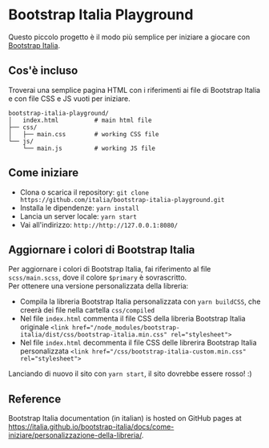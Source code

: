 # Bootstrap Italia Playground

Questo piccolo progetto è il modo più semplice per iniziare a giocare con [Bootstrap Italia](https://italia.github.io/bootstrap-italia/).

## Cos'è incluso

Troverai una semplice pagina HTML con i riferimenti ai file di Bootstrap Italia e con file CSS e JS vuoti per iniziare.

```
bootstrap-italia-playground/
│   index.html          # main html file
├── css/
│   ├── main.css        # working CSS file
└── js/
    └── main.js         # working JS file
```

## Come iniziare

* Clona o scarica il repository: `git clone https://github.com/italia/bootstrap-italia-playground.git`
* Installa le dipendenze: `yarn install`
* Lancia un server locale: `yarn start`
* Vai all'indirizzo: `http://http://127.0.0.1:8080/`

## Aggiornare i colori di Bootstrap Italia

Per aggiornare i colori di Bootstrap Italia, fai riferimento al file `scss/main.scss`, dove il colore `$primary` è sovrascritto.  
Per ottenere una versione personalizzata della libreria:

* Compila la libreria Bootstrap Italia personalizzata con `yarn buildCSS`, che creerà dei file nella cartella `css/compiled`
* Nel file `index.html` commenta il file CSS della libreria Bootstrap Italia originale `<link href="/node_modules/bootstrap-italia/dist/css/bootstrap-italia.min.css" rel="stylesheet">`
* Nel file `index.html` decommenta il file CSS delle librerira Bootstrap Italia personalizzata `<link href="/css/bootstrap-italia-custom.min.css" rel="stylesheet">`

Lanciando di nuovo il sito con `yarn start`, il sito dovrebbe essere rosso! :)

## Reference

Bootstrap Italia documentation (in italian) is hosted on GitHub pages at https://italia.github.io/bootstrap-italia/docs/come-iniziare/personalizzazione-della-libreria/.

